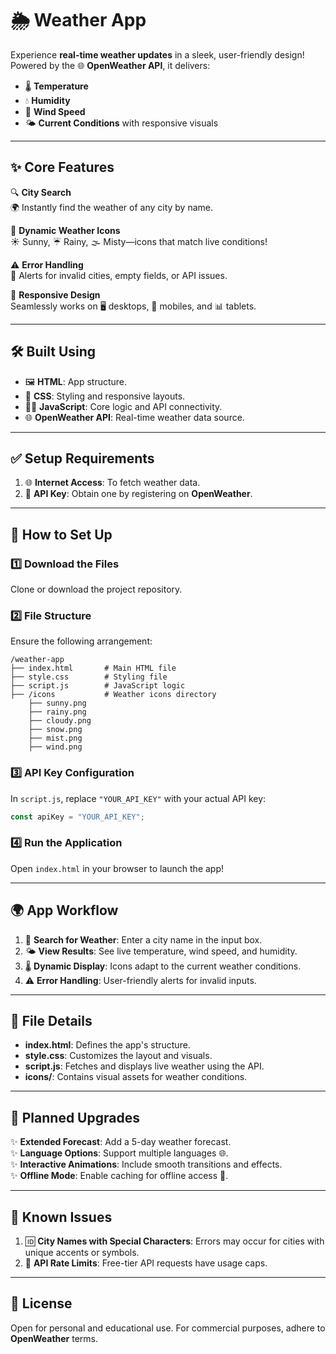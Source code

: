 # 🌦️ **Weather App**  

Experience **real-time weather updates** in a sleek, user-friendly design! Powered by the 🌐 **OpenWeather API**, it delivers:  
- 🌡️ **Temperature**  
- 💧 **Humidity**  
- 💨 **Wind Speed**  
- 🌤️ **Current Conditions** with responsive visuals  

---

## ✨ **Core Features**  

🔍 **City Search**  
🌍 Instantly find the weather of any city by name.  

🌈 **Dynamic Weather Icons**  
☀️ Sunny, ☔ Rainy, 🌫️ Misty—icons that match live conditions!  

⚠️ **Error Handling**  
🚨 Alerts for invalid cities, empty fields, or API issues.  

📱 **Responsive Design**  
Seamlessly works on 🖥️ desktops, 📱 mobiles, and 📊 tablets.  

---

## 🛠️ **Built Using**  

- 🖼️ **HTML**: App structure.  
- 🎨 **CSS**: Styling and responsive layouts.  
- 🧑‍💻 **JavaScript**: Core logic and API connectivity.  
- 🌐 **OpenWeather API**: Real-time weather data source.  

---

## ✅ **Setup Requirements**  

1. 🌐 **Internet Access**: To fetch weather data.  
2. 🔑 **API Key**: Obtain one by registering on **OpenWeather**.  

---

## 🚀 **How to Set Up**  

### 1️⃣ **Download the Files**  
Clone or download the project repository.  

### 2️⃣ **File Structure**  
Ensure the following arrangement:  
```plaintext  
/weather-app  
├── index.html       # Main HTML file  
├── style.css        # Styling file  
├── script.js        # JavaScript logic  
├── /icons           # Weather icons directory  
    ├── sunny.png  
    ├── rainy.png  
    ├── cloudy.png  
    ├── snow.png  
    ├── mist.png  
    ├── wind.png  
```  

### 3️⃣ **API Key Configuration**  
In `script.js`, replace `"YOUR_API_KEY"` with your actual API key:  
```javascript  
const apiKey = "YOUR_API_KEY";  
```  

### 4️⃣ **Run the Application**  
Open `index.html` in your browser to launch the app!  

---

## 🌍 **App Workflow**  

1. 🔎 **Search for Weather**: Enter a city name in the input box.  
2. 🌤️ **View Results**: See live temperature, wind speed, and humidity.  
3. 🌡️ **Dynamic Display**: Icons adapt to the current weather conditions.  
4. ⚠️ **Error Handling**: User-friendly alerts for invalid inputs.  

---

## 📂 **File Details**  

- **index.html**: Defines the app's structure.  
- **style.css**: Customizes the layout and visuals.  
- **script.js**: Fetches and displays live weather using the API.  
- **icons/**: Contains visual assets for weather conditions.  

---

## 🚀 **Planned Upgrades**  

✨ **Extended Forecast**: Add a 5-day weather forecast.  
✨ **Language Options**: Support multiple languages 🌐.  
✨ **Interactive Animations**: Include smooth transitions and effects.  
✨ **Offline Mode**: Enable caching for offline access 📶.  

---

## 🐞 **Known Issues**  

1. 🆔 **City Names with Special Characters**: Errors may occur for cities with unique accents or symbols.  
2. 🚦 **API Rate Limits**: Free-tier API requests have usage caps.  

---

## 📜 **License**  

Open for personal and educational use. For commercial purposes, adhere to **OpenWeather** terms.  

